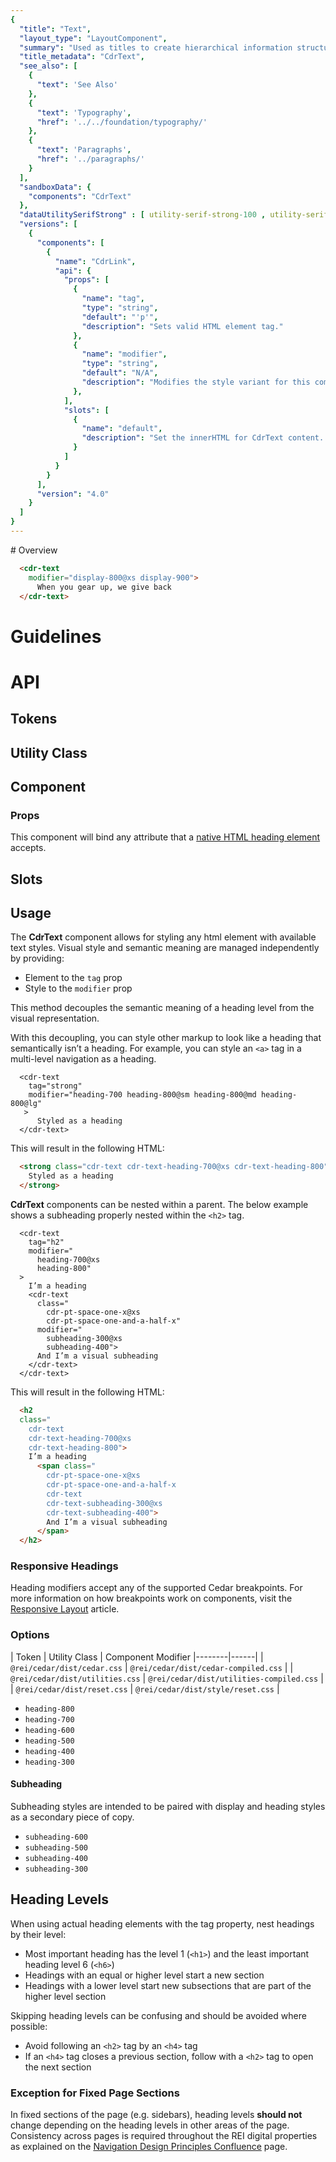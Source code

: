 ```yaml
---
{
  "title": "Text",
  "layout_type": "LayoutComponent",
  "summary": "Used as titles to create hierarchical information structure within a page layout",
  "title_metadata": "CdrText",
  "see_also": [
    {
      "text": 'See Also'
    },
    {
      "text": 'Typography',
      "href": '../../foundation/typography/'
    },
    {
      "text": 'Paragraphs',
      "href": '../paragraphs/'
    }
  ],
  "sandboxData": {
    "components": "CdrText"
  },
  "dataUtilitySerifStrong" : [ utility-serif-strong-100 , utility-serif-strong-200 , utility-serif-strong-300 , utility-serif-strong-400 , utility-serif-strong-500 , utility-serif-strong-600 , utility-serif-strong-700 , utility-serif-strong-800 ],
  "versions": [
    {
      "components": [
        {
          "name": "CdrLink",
          "api": {
            "props": [
              {
                "name": "tag",
                "type": "string",
                "default": "'p'",
                "description": "Sets valid HTML element tag."
              },
              {
                "name": "modifier",
                "type": "string",
                "default": "N/A",
                "description": "Modifies the style variant for this component. Possible values: { 'body-300' | 'body-400' | 'body-500' | 'body-strong-300' | 'body-strong-400' | 'body-strong-500' | 'citation' | 'display-600' | 'display-700' | 'display-800' | 'display-900' | 'display-1000' | 'display-1100' | 'display-1200' | 'eyebrow-100' | 'heading-300' | 'heading-400' | 'heading-500' | 'heading-600' | 'heading-700' | 'heading-800' | 'italic' | 'strong' | 'subheading-300' | 'subheading-400' | 'subheading-500' | 'subheading-600' | 'utility-100' | 'utility-200' | 'utility-300' | 'utility-400' | 'utility-500' | 'utility-600' | 'utility-700' | 'utility-800' | 'utility-strong-100' | 'utility-strong-200' | 'utility-strong-300' | 'utility-strong-400' | 'utility-strong-500' | 'utility-strong-600' | 'utility-strong-700' | 'utility-strong-800' | 'utility-serif-100' | 'utility-serif-200' | 'utility-serif-300' | 'utility-serif-400' | 'utility-serif-500' | 'utility-serif-600' | 'utility-serif-700' | 'utility-serif-800' | 'utility-serif-strong-100' | 'utility-serif-strong-200' | 'utility-serif-strong-300' | 'utility-serif-strong-400' | 'utility-serif-strong-500' | 'utility-serif-strong-600' | 'utility-serif-strong-700' | 'utility-serif-strong-800' | }",
              },
            ],
            "slots": [
              {
                "name": "default",
                "description": "Set the innerHTML for CdrText content. This includes text and html markup."
              }
            ]
          }
        }
      ],
      "version": "4.0"
    }
  ]
}
---
```



<cdr-doc-table-of-contents-shell>
# Overview
<div v-for>
<cdr-doc-example-code-pair repository-href="/src/components/text" :sandbox-data="$page.frontmatter.sandboxData" >

```html
  <cdr-text
    modifier="display-800@xs display-900">
      When you gear up, we give back
  </cdr-text>
```
</cdr-doc-example-code-pair>


# Guidelines

# API
## Tokens
## Utility Class
## Component
### Props

This component will bind any attribute that a [native HTML heading element](https://developer.mozilla.org/en-US/docs/Web/HTML/Element/Heading_Elements) accepts.

<cdr-doc-api type="prop" :api-data="$page.frontmatter.versions[0].components[0].api.props" />

## Slots

<cdr-doc-api type="slot" :api-data="$page.frontmatter.versions[0].components[0].api.slots" />

## Usage

The **CdrText** component allows for styling any html element with available text styles. Visual style and semantic meaning are managed independently by providing:

- Element to the `tag` prop
- Style to the `modifier` prop

This method decouples the semantic meaning of a heading level from the visual representation.

With this decoupling, you can style other markup to look like a heading that semantically isn’t a heading. For example, you can style an `<a>` tag in a multi-level navigation as a heading.

```vue
  <cdr-text
    tag="strong"
    modifier="heading-700 heading-800@sm heading-800@md heading-800@lg"
   >
      Styled as a heading
  </cdr-text>
```

This will result in the following HTML:

```html
  <strong class="cdr-text cdr-text-heading-700@xs cdr-text-heading-800">
    Styled as a heading
  </strong>
```

**CdrText** components can be nested within a parent. The below example shows a subheading properly nested within the `<h2>` tag.

```vue
  <cdr-text
    tag="h2"
    modifier="
      heading-700@xs
      heading-800"
  >
    I’m a heading
    <cdr-text
      class="
        cdr-pt-space-one-x@xs
        cdr-pt-space-one-and-a-half-x"
      modifier="
        subheading-300@xs
        subheading-400">
      And I’m a visual subheading
    </cdr-text>
  </cdr-text>
```

This will result in the following HTML:

```html
  <h2
  class="
    cdr-text
    cdr-text-heading-700@xs
    cdr-text-heading-800">
    I’m a heading
      <span class="
        cdr-pt-space-one-x@xs
        cdr-pt-space-one-and-a-half-x
        cdr-text
        cdr-text-subheading-300@xs
        cdr-text-subheading-400">
        And I’m a visual subheading
      </span>
  </h2>
```

### Responsive Headings

Heading modifiers accept any of the supported Cedar breakpoints. For more information on how breakpoints work on components, visit the [Responsive Layout](../../layout/responsive/#components-and-breakpoints) article.



### Options
| Token | Utility Class | Component Modifier
|--------|------|
| `@rei/cedar/dist/cedar.css` | `@rei/cedar/dist/cedar-compiled.css` |
| `@rei/cedar/dist/utilities.css` | `@rei/cedar/dist/utilities-compiled.css` |
| `@rei/cedar/dist/reset.css` | `@rei/cedar/dist/style/reset.css` |

*  `heading-800`
*  `heading-700`
*  `heading-600`
*  `heading-500`
*  `heading-400`
*  `heading-300`

#### Subheading

Subheading styles are intended to be paired with display and heading styles as a secondary piece of copy.

*  `subheading-600`
*  `subheading-500`
*  `subheading-400`
*  `subheading-300`


## Heading Levels

When using actual heading elements with the tag property, nest headings by their level:

- Most important heading has the level 1 (`<h1>`) and the least important heading level 6 (`<h6>`)
- Headings with an equal or higher level start a new section
- Headings with a lower level start new subsections that are part of the higher level section

Skipping heading levels can be confusing and should be avoided where possible:

- Avoid following an `<h2>` tag by an `<h4>` tag
- If an `<h4>` tag closes a previous section, follow with a `<h2>` tag to open the next section

### Exception for Fixed Page Sections

In fixed sections of the page (e.g. sidebars), heading levels **should not** change depending on the heading levels in other areas of the page. Consistency across pages is required throughout the REI digital properties as explained on the [Navigation Design Principles Confluence](https://confluence.rei.com/display/NAV/Navigation+Design+Principles) page.

</cdr-doc-table-of-contents-shell>
